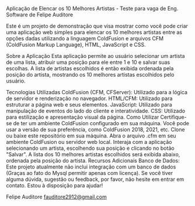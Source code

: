 Aplicação de Elencar os 10 Melhores Artistas - Teste para vaga de Eng. Software de Felipe Auditore

Este é um projeto de demonstração que visa mostrar como você pode criar uma aplicação web simples para elencar os 10 melhores artistas entre as opções dadas utilizando a linguagem ColdFusion e arquivos CFM (ColdFusion Markup Language), HTML, JavaScript e CSS.

Sobre a Aplicação
Esta aplicação permite ao usuário selecionar um artista de uma lista, atribuir uma posição para ele entre 1 e 10 e salvar suas escolhas. A lista de artistas escolhidos é então exibida ordenada pela posição do artista, mostrando os 10 melhores artistas escolhidos pelo usuário.

Tecnologias Utilizadas
ColdFusion (CFM, CFServer): Utilizado para a lógica de servidor e renderização no navegador.
HTML/CFM: Utilizado para estruturar a página web e seus elementos.
JavaScript: Utilizado para manipulação de eventos do lado do cliente e interatividade.
CSS: Utilizado para estilização e apresentação visual da página.
Como Utilizar
Certifique-se de ter um ambiente ColdFusion configurado em sua máquina. Você pode usar a versão de sua preferência, como ColdFusion 2018, 2021, etc.
Clone ou baixe este repositório em sua máquina.
Abra o arquivo .cfm em seu ambiente ColdFusion ou servidor web local.
Interaja com a aplicação selecionando um artista, escolhendo sua posição e clicando no botão "Salvar".
A lista dos 10 melhores artistas escolhidos será exibida abaixo, ordenada pela posição do artista.
Recursos Adicionais
Banco de Dados: Este projeto atualmente não inclui integração com um banco de dados (Graças ao fato do Mysql permitir apenas com licença).
Se você tiver alguma dúvida, sugestão ou feedback, por favor, não hesite em entrar em contato. Estou à disposição para ajudar!

Felipe Auditore
fauditore2912@gmail.com
